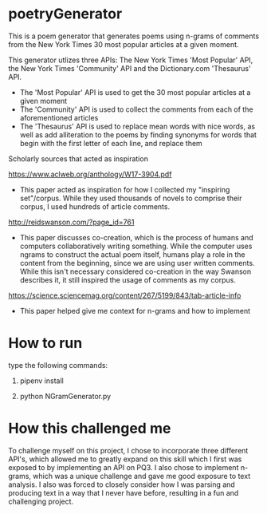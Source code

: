 # poetryGenerator

This is a poem generator that generates poems using n-grams of comments from the New York Times 30 most popular articles at a given moment. 

This generator utlizes three APIs: The New York Times 'Most Popular' API, the New York Times 'Community' API and the Dictionary.com 'Thesaurus' API. 
  - The 'Most Popular' API is used to get the 30 most popular articles at a given moment
  - The 'Community' API is used to collect the comments from each of the aforementioned articles
  - The 'Thesaurus' API is used to replace mean words with nice words, as well as add alliteration to the poems by finding synonyms for words that begin with the first letter of each line, and replace them
  

Scholarly sources that acted as inspiration

https://www.aclweb.org/anthology/W17-3904.pdf
  - This paper acted as inspiration for how I collected my "inspiring set"/corpus. While they used thousands of novels to comprise their corpus, I used hundreds of article comments. 

http://reidswanson.com/?page_id=761
  - This paper discusses co-creation, which is the process of humans and computers collaboratively writing something. While the computer uses ngrams to construct the actual poem itself, humans play a role in the content from the beginning, since we are using user written comments. While this isn't necessary considered co-creation in the way Swanson describes it, it still inspired the usage of comments as my corpus. 
  
https://science.sciencemag.org/content/267/5199/843/tab-article-info
- This paper helped give me context for n-grams and how to implement

# How to run

type the following commands:

1. pipenv install

2. python NGramGenerator.py

# How this challenged me
To challenge myself on this project, I chose to incorporate three different API's, which allowed me to greatly expand on this skill which I first was exposed to by implementing an API on PQ3. I also chose to implement n-grams, which was a unique challenge and gave me good exposure to text analysis. I also was forced to closely consider how I was parsing and producing text in a way that I never have before, resulting in a fun and challenging project. 


